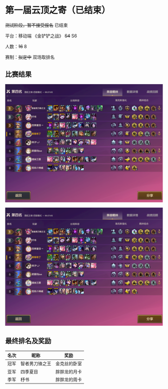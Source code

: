 # 第一届云顶之寄（已结束）

~~测试阶段，暂不接受报名~~ 已结束

平台：移动端 《金铲铲之战》 ~~S4~~ S6

人数：~~16~~ 8

赛制：~~拟定中~~ 双场取排名

## 比赛结果

![S1_1](docs/S1_1.png)

![S2_2](docs/S1_1.png)

## 最终排名及奖励

|名次|昵称|奖励|
|---|---|---|
|冠军|智者男刀锋之王|金克丝的卧室|
|亚军|四季夏目|胖胖龙的月卡|
|季军|杼书|胖胖龙的周卡|
